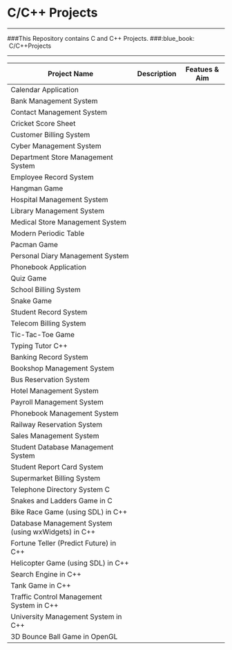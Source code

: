 # C/C++ Projects
<hr>
###This Repository contains C and C++ Projects.
###:blue_book: &nbsp;C/C++Projects
<hr>

| Project Name                                                      | Description                       | Featues & Aim                    |
| ----------------------------------------------------------------- | --------------------------------- | ---------------------------------|
|   Calendar Application                                            |                                   |                                  |
|   Bank Management System                                          |                                   |                                  |
|   Contact Management System                                       |                                   |                                  |
|   Cricket Score Sheet                                             |                                   |                                  |
|   Customer Billing System                                         |                                   |                                  |
|   Cyber Management System                                         |                                   |                                  |
|   Department Store Management System                              |                                   |                                  |
|   Employee Record System                                          |                                   |                                  |
|   Hangman Game                                                    |                                   |                                  |
|   Hospital Management System                                      |                                   |                                  |
|   Library Management System                                       |                                   |                                  |
|   Medical Store Management System                                 |                                   |                                  |
|   Modern Periodic Table                                           |                                   |                                  |
|   Pacman Game                                                     |                                   |                                  |
|   Personal Diary Management System                                |                                   |                                  |
|   Phonebook Application                                           |                                   |                                  |
|   Quiz Game                                                       |                                   |                                  |
|   School Billing System                                           |                                   |                                  |
|   Snake Game                                                      |                                   |                                  |
|   Student Record System                                           |                                   |                                  |
|   Telecom Billing System                                          |                                   |                                  |
|   Tic-Tac-Toe Game                                                |                                   |                                  |
|   Typing Tutor C++                                                |                                   |                                  |
|   Banking Record System                                           |                                   |                                  |
|   Bookshop Management System                                      |                                   |                                  |
|   Bus Reservation System                                          |                                   |                                  |
|   Hotel Management System                                         |                                   |                                  |
|   Payroll Management System                                       |                                   |                                  |
|   Phonebook Management System                                     |                                   |                                  |
|   Railway Reservation System                                      |                                   |                                  |
|   Sales Management System                                         |                                   |                                  |
|   Student Database Management System                              |                                   |                                  |
|   Student Report Card System                                      |                                   |                                  |
|   Supermarket Billing System                                      |                                   |                                  |
|   Telephone Directory System C                                    |                                   |                                  |
|   Snakes and Ladders Game in C                                    |                                   |                                  |
|   Bike Race Game (using SDL) in C++                               |                                   |                                  |
|   Database Management System (using wxWidgets) in C++             |                                   |                                  |
|   Fortune Teller (Predict Future) in C++                          |                                   |                                  |
|   Helicopter Game (using SDL) in C++                              |                                   |                                  |
|   Search Engine in C++                                            |                                   |                                  |
|   Tank Game in C++                                                |                                   |                                  |
|   Traffic Control Management System in C++                        |                                   |                                  |
|   University Management System in C++                             |                                   |                                  |
|   3D Bounce Ball Game in OpenGL                                   |                                   |                                  |
